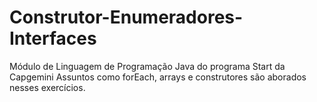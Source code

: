 # Construtor-Enumeradores-Interfaces
Módulo de Linguagem de Programação Java do programa Start da Capgemini
Assuntos como forEach, arrays e construtores são aborados nesses exercícios.
